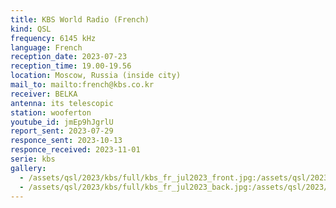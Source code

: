 ```yaml
---
title: KBS World Radio (French)
kind: QSL
frequency: 6145 kHz
language: French
reception_date: 2023-07-23
reception_time: 19.00-19.56
location: Moscow, Russia (inside city)
mail_to: mailto:french@kbs.co.kr
receiver: BELKA
antenna: its telescopic
station: wooferton
youtube_id: jmEp9hJgrlU
report_sent: 2023-07-29
responce_sent: 2023-10-13
responce_received: 2023-11-01
serie: kbs
gallery:
  - /assets/qsl/2023/kbs/full/kbs_fr_jul2023_front.jpg:/assets/qsl/2023/kbs/small/kbs_fr_jul2023_front.jpg
  - /assets/qsl/2023/kbs/full/kbs_fr_jul2023_back.jpg:/assets/qsl/2023/kbs/small/kbs_fr_jul2023_back.jpg
---
```

